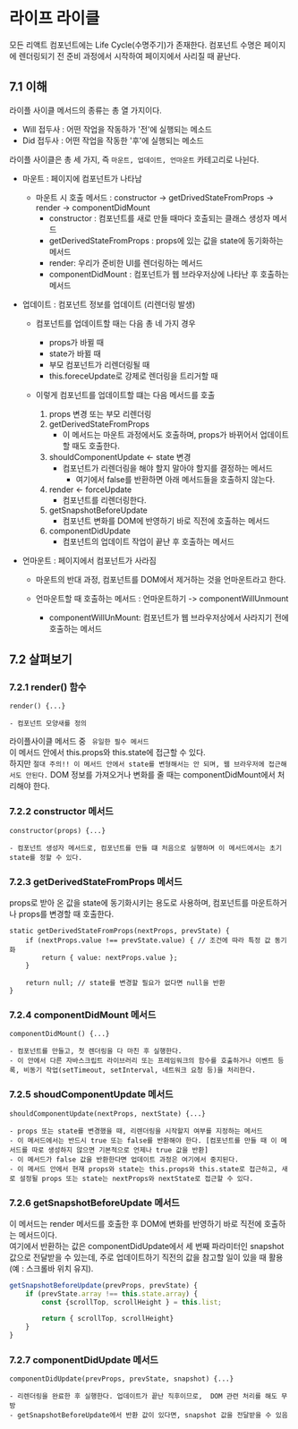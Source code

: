 # 라이프 라이클
모든 리액트 컴포넌트에는 Life Cycle(수명주기)가 존재한다. 컴포넌트 수명은 페이지에 렌더링되기 전 준비 과정에서 시작하여 페이지에서 사리질 때 끝난다.  

## 7.1 이해
라이플 사이클 메서드의 종류는 총 열 가지이다.  
+ Will 접두사 : 어떤 작업을 작동하가 '전'에 실행되는 메소드
+ Did 접두사 : 어떤 작업을 작동한 '후'에 실행되는 메소드  

라이플 사이클은 총 세 가지, 즉 `마운트, 업데이트, 언마운트` 카테고리로 나뉜다.  
+ 마운트 : 페이지에 컴포넌트가 나타남
    + 마운트 시 호출 메서드 : constructor -> getDrivedStateFromProps -> render -> componentDidMount
        + constructor : 컴포넌트를 새로 만들 때마다 호출되는 클래스 생성자 메서드
        + getDerivedStateFromProps : props에 있는 값을 state에 동기화하는 메서드
        + render: 우리가 준비한 UI를 렌더링하는 메서드
        + componentDidMount : 컴포넌트가 웹 브라우저상에 나타난 후 호출하는 메서드

+ 업데이트 : 컴포넌트 정보를 업데이트 (리렌더링 발생)
    + 컴포넌트를 업데이트할 때는 다음 총 네 가지 경우
        + props가 바뀔 때
        + state가 바뀔 때
        + 부모 컴포넌트가 리렌더링될 때
        + this.foreceUpdate로 강제로 렌더링을 트리거할 때

    + 이렇게 컴포넌트를 업데이트할 떄는 다음 메서드를 호출
        1. props 변경 또는 부모 리렌더링
        2. getDerivedStateFromProps
            + 이 메서드는 마운트 과정에서도 호출하며, props가 바뀌어서 업데이트할 때도 호출한다.
        3. shouldComponentUpdate <- state 변경
            + 컴포넌트가 리렌더링을 해야 할지 말아야 할지를 결정하는 메서드
                + 여기에서 false를 반환하면 아래 메서드들을 호출하지 않는다.
        4. render <- forceUpdate
            + 컴포넌트를 리렌더링한다.
        5. getSnapshotBeforeUpdate
            + 컴포넌트 변화를 DOM에 반영하기 바로 직전에 호출하는 메서드
        6. componentDidUpdate
            + 컴포넌트의 업데이트 작업이 끝난 후 호출하는 메서드

+ 언마운트 : 페이지에서 컴포넌트가 사라짐  
    + 마운트의 반대 과정, 컴포넌트를 DOM에서 제거하는 것을 언마운트라고 한다.
    
    + 언마운트할 때 호출하는 메서드 : 언마운트하기 -> componentWillUnmount
        + componentWillUnMount: 컴포넌트가 웹 브라우저상에서 사라지기 전에 호출하는 메서드
        
## 7.2 살펴보기
### 7.2.1 render() 함수
~~~
render() {...}

- 컴포넌트 모양새를 정의
~~~
라이플사이클 메서드 중 ` 유일한 필수 메서드`  
이 메서드 안에서 this.props와 this.state에 접근할 수 있다.  
하지만 `절대 주의!! 이 메서드 안에서 state를 변형해서는 안 되며, 웹 브라우저에 접근해서도 안된다.` DOM 정보를 가져오거나 변화를 줄 때는 componentDidMount에서 처리해야 한다.

### 7.2.2 constructor 메서드
~~~
constructor(props) {...}

- 컴포넌트 생성자 메서드로, 컴포넌트를 만들 떄 처음으로 실행하며 이 메서드에서는 초기 state를 정할 수 있다. 
~~~  

### 7.2.3 getDerivedStateFromProps 메서드
props로 받아 온 값을 state에 동기화시키는 용도로 사용하며, 컴포넌트를 마운트하거나 props를 변경할 때 호출한다.  
~~~
static getDerivedStateFromProps(nextProps, prevState) {
    if (nextProps.value !== prevState.value) { // 조건에 따라 특정 값 동기화
        return { value: nextProps.value };
    } 
    
    return null; // state를 변경할 필요가 없다면 null을 반환
}
~~~

### 7.2.4 componentDidMount 메서드
~~~
componentDidMount() {...}

- 컴포넌트를 만들고, 첫 렌더링을 다 마친 후 실행한다.
- 이 안에서 다른 자바스크립트 라이브러리 또는 프레임워크의 함수를 호출하거나 이벤트 등록, 비동기 작업(setTimeout, setInterval, 네트워크 요청 등)을 처리한다.
~~~

### 7.2.5 shoudComponentUpdate 메서드
~~~
shouldComponentUpdate(nextProps, nextState) {...}

- props 또는 state를 변경했을 때, 리렌더링을 시작할지 여부를 지정하는 메서드
- 이 메서드에서는 반드시 true 또는 false를 반환해야 한다. [컴포넌트를 만들 때 이 메서드를 따로 생성하지 않으면 기본적으로 언제나 true 값을 반환]
- 이 메서드가 false 값을 반환한다면 업데이트 과정은 여기에서 중지된다.
- 이 메서드 안에서 현재 props와 state는 this.props와 this.state로 접근하고, 새로 설정될 props 또는 state는 nextProps와 nextState로 접근할 수 있다.  
~~~

### 7.2.6 getSnapshotBeforeUpdate 메서드
이 메서드는 render 메서드를 호출한 후 DOM에 변화를 반영하기 바로 직전에 호출하는 메서드이다.  
여기에서 반환하는 값은 componentDidUpdate에서 세 번째 파라미터인 snapshot 값으로 전달받을 수 있는데, 주로 업데이트하기 직전의 값을 참고할 일이 있을 때 활용(예 : 스크롤바 위치 유지).  
````javascript
getSnapshotBeforeUpdate(prevProps, prevState) {
    if (prevState.array !== this.state.array) {
        const {scrollTop, scrollHeight } = this.list;
        
        return { scrollTop, scrollHeight}
    }
}
````

### 7.2.7 componentDidUpdate 메서드
~~~
componentDidUpdate(prevProps, prevState, snapshot) {...}

- 리렌더링을 완료한 후 실행한다. 업데이트가 끝난 직후이므로,  DOM 관련 처리를 해도 무방
- getSnapshotBeforeUpdate에서 반환 값이 있다면, snapshot 값을 전달받을 수 있음
~~~

